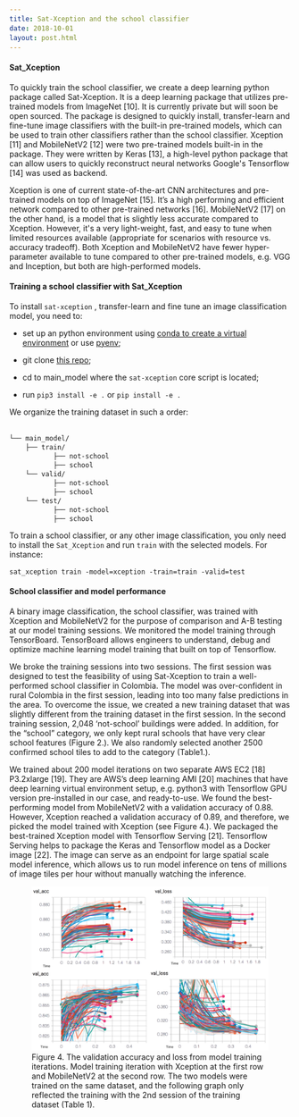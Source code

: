 ```yaml
---
title: Sat-Xception and the school classifier
date: 2018-10-01
layout: post.html
---
```


#### Sat_Xception

To quickly train the school classifier, we create a deep learning python package called Sat-Xception. It is a deep learning package that utilizes pre-trained models from ImageNet [10]. It is currently private but will soon be open sourced. The package is designed to quickly install, transfer-learn and fine-tune image classifiers with the built-in pre-trained models, which can be used to train other classifiers rather than the school classifier. Xception [11] and MobileNetV2 [12] were two pre-trained models built-in in the package. They were written by Keras [13], a high-level python package that can allow users to quickly reconstruct neural networks Google's Tensorflow [14] was used as backend.  

Xception is one of current state-of-the-art CNN architectures and pre-trained models on top of ImageNet [15].  It’s a high performing and efficient network compared to other pre-trained networks [16]. MobileNetV2 [17] on the other hand, is a model that is slightly less accurate compared to Xception. However, it's a very light-weight, fast, and easy to tune when limited resources available (appropriate for scenarios with resource vs. accuracy tradeoff). Both Xception and MobileNetV2 have fewer hyper-parameter available to tune compared to other pre-trained models, e.g. VGG and Inception, but both are high-performed models.


#### Training a school classifier with Sat_Xception

To install `sat-xception` , transfer-learn and fine tune an image classification model, you need to:

- set up an python environment using [conda to create a virtual environment](https://uoa-eresearch.github.io/eresearch-cookbook/recipe/2014/11/20/conda/) or use [pyenv](https://gist.github.com/Geoyi/f55ed54d24cc9ff1c14bd95fac21c042);

- git clone [this repo](https://github.com/developmentseed/unicef-schools.git);
- cd to main_model where the `sat-xception` core script is located;
- run `pip3 install -e .` or `pip install -e .`

We organize the training dataset in such a order:

```

└── main_model/
    ├── train/
           ├── not-school
           ├── school
    └── valid/
           ├── not-school
           ├── school
    └── test/
           ├── not-school
           ├── school
```

To train a school classifier, or any other image classification, you only need to install the `Sat_Xception` and run `train` with the selected models. For instance:

```{bash}
sat_xception train -model=xception -train=train -valid=test
```

#### School classifier and model performance
A binary image classification,  the school classifier, was trained with Xception and MobileNetV2 for the purpose of comparison and A-B testing at our model training sessions. We monitored the model training through TensorBoard. TensorBoard allows engineers to understand, debug and optimize machine learning model training that built on top of Tensorflow.

We broke the training sessions into two sessions. The first session was designed to test the feasibility of using Sat-Xception to train a well-performed school classifier in Colombia. The model was over-confident in rural Colombia in the first session, leading into too many false predictions in the area. To overcome the issue, we created a new training dataset that was slightly different from the training dataset in the first session. In the second training session, 2,048 ‘not-school’ buildings were added. In addition, for the “school” category, we only kept rural schools that have very clear school features (Figure 2.). We also randomly selected another 2500 confirmed school tiles to add to the category (Table1.).  

We trained about 200 model iterations on two separate AWS EC2 [18] P3.2xlarge [19]. They are AWS’s deep learning AMI [20] machines that have deep learning virtual environment setup, e.g. python3 with Tensorflow GPU version pre-installed in our case, and ready-to-use.  We found the best-performing model from MobileNetV2 with a validation accuracy of 0.88. However, Xception reached a validation accuracy of 0.89, and therefore, we picked the model trained with Xception (see Figure 4.). We packaged the best-trained Xception model with Tensorflow Serving [21]. Tensorflow Serving helps to package the Keras and Tensorflow model as a Docker image [22]. The image can serve as an endpoint for large spatial scale model inference, which allows us to run model inference on tens of millions of image tiles per hour without manually watching the inference.

<figure class="align-center">
<img src="/assets/graphics/content/methodology/val_acc_loss_cv4gc.png" alt="Put unmapped schools on the map with machine learning" />
<figcaption> Figure 4. The validation accuracy and loss from model training iterations. Model training iteration with Xception at the first row and MobileNetV2 at the second row. The two models were trained on the same dataset, and the following graph only reflected the training with the 2nd session of the training dataset (Table 1).</figcaption>
</figure>
